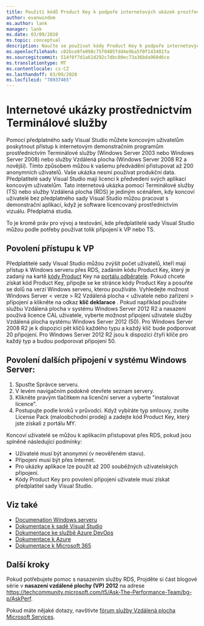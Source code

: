 ```yaml
---
title: Použití kódů Product Key k podpoře internetových ukázek prostřednictvím Terminálové služby | Microsoft Docs
author: evanwindom
ms.author: lank
manager: lank
ms.date: 03/09/2020
ms.topic: conceptual
description: Naučte se používat kódy Product Key k podpoře internetových ukázek prostřednictvím Terminálové služby a povolení přístupu k VP.
ms.openlocfilehash: c02bce8fe098c75f0405fdd4e9ba5f0f143401fa
ms.sourcegitcommit: 514f0f7d1a61d292c7dbc80ec73a36bda960d6ce
ms.translationtype: MT
ms.contentlocale: cs-CZ
ms.lasthandoff: 03/09/2020
ms.locfileid: "78937465"
---
```

# <a name="internet-demonstrations-via-terminal-services"></a>Internetové ukázky prostřednictvím Terminálové služby
Pomocí předplatného sady Visual Studio můžete koncovým uživatelům poskytnout přístup k internetovým demonstračním programům prostřednictvím Terminálové služby (Windows Server 2003 nebo Windows Server 2008) nebo služby Vzdálená plocha (Windows Server 2008 R2 a novější). Tímto způsobem můžou k vašemu předvádění přistupovat až 200 anonymních uživatelů. Vaše ukázka nesmí používat produkční data. Předplatitelé sady Visual Studio mají licenci k předvedení svých aplikací koncovým uživatelům. Tato internetová ukázka pomocí Terminálové služby (TS) nebo služby Vzdálená plocha (RDS) je jediným scénářem, kdy koncoví uživatelé bez předplatného sady Visual Studio můžou pracovat s demonstrační aplikací, když je software licencovaný prostřednictvím vizuálu. Předplatná studia.

To je kromě práv pro vývoj a testování, kde předplatitelé sady Visual Studio můžou podle potřeby používat tolik připojení k VP nebo TS.

## <a name="enabling-rds-access"></a>Povolení přístupu k VP
Předplatitelé sady Visual Studio můžou zvýšit počet uživatelů, kteří mají přístup k Windows serveru přes RDS, zadáním kódu Product Key, který je zadaný na kartě [kódy Product](https://my.visualstudio.com/productkeys?wt.mc_id=o~msft~docs) Key na [portálu odběratele](https://my.visualstudio.com?wt.mc_id=o~msft~docs). Pokud chcete získat kód Product Key, připojte se ke stránce kódy Product Key a posuňte se dolů na verzi Windows serveru, kterou používáte. Vyhledejte možnost Windows Server < verze > R2 Vzdálená plocha < uživatele nebo zařízení > připojení a klikněte na odkaz **klíč deklarace** . Pokud například používáte službu Vzdálená plocha v systému Windows Server 2012 R2 a nasazení používá licence CAL uživatele, vyberte možnost připojení uživatele služby Vzdálená plocha systému Windows Server 2012 (50).
Pro Windows Server 2008 R2 je k dispozici pět klíčů každého typu a každý klíč bude podporovat 20 připojení. Pro Windows Server 2012 R2 jsou k dispozici čtyři klíče pro každý typ a budou podporovat připojení 50.

## <a name="to-enable-additional-connections-in-windows-server"></a>Povolení dalších připojení v systému Windows Server:
1. Spusťte Správce serveru.
2. V levém navigačním podokně otevřete seznam servery.
3. Klikněte pravým tlačítkem na licenční server a vyberte "instalovat licence".
4. Postupujte podle kroků v průvodci.  Když vybíráte typ smlouvy, zvolte License Pack (maloobchodní prodej) a zadejte kód Product Key, který jste získali z portálu MY.

Koncoví uživatelé se můžou k aplikacím přistupovat přes RDS, pokud jsou splněné následující podmínky:
- Uživatelé musí být anonymní (v neověřeném stavu).
- Připojení musí být přes Internet.
- Pro ukázky aplikace lze použít až 200 souběžných uživatelských připojení.
- Kódy Product Key pro povolení připojení uživatele musí získat předplatitel sady Visual Studio.

## <a name="see-also"></a>Viz také
- [Documenation Windows serveru](https://docs.microsoft.com/windows-server/)
- [Dokumentace k sadě Visual Studio](https://docs.microsoft.com/visualstudio/)
- [Dokumentace ke službě Azure DevOps](https://docs.microsoft.com/azure/devops/)
- [Dokumentace k Azure](https://docs.microsoft.com/azure/)
- [Dokumentace k Microsoft 365](https://docs.microsoft.com/microsoft-365/)

## <a name="next-steps"></a>Další kroky
Pokud potřebujete pomoc s nasazením služby RDS, Projděte si část blogové série v **nasazení vzdálené plochy (VP) 2012** na adrese https://techcommunity.microsoft.com/t5/Ask-The-Performance-Team/bg-p/AskPerf. 

Pokud máte nějaké dotazy, navštivte [fórum služby Vzdálená plocha Microsoft Services](https://social.technet.microsoft.com/Forums/windowsserver/home?forum=winserverTS).
